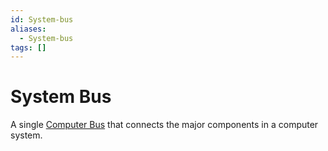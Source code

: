 ```yaml
---
id: System-bus
aliases:
  - System-bus
tags: []
---
```


# System Bus
A single [Computer Bus](./Computer-Bus.md) that connects the major components in a computer system. 

